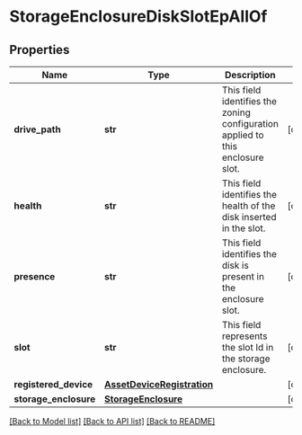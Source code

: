 # StorageEnclosureDiskSlotEpAllOf

## Properties
Name | Type | Description | Notes
------------ | ------------- | ------------- | -------------
**drive_path** | **str** | This field identifies the zoning configuration applied to  this enclosure slot.   | [optional] 
**health** | **str** | This field identifies the health of the disk inserted in the slot.   | [optional] 
**presence** | **str** | This field identifies the disk is present in the enclosure slot.   | [optional] 
**slot** | **str** | This field represents the slot Id in the storage enclosure.    | [optional] 
**registered_device** | [**AssetDeviceRegistration**](.md) |  | [optional] 
**storage_enclosure** | [**StorageEnclosure**](.md) |  | [optional] 

[[Back to Model list]](../README.md#documentation-for-models) [[Back to API list]](../README.md#documentation-for-api-endpoints) [[Back to README]](../README.md)


